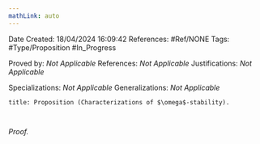 ```yaml
---
mathLink: auto
---
```


<div class="topSpace"></div>

Date Created: 18/04/2024 16:09:42
References: #Ref/NONE
Tags: #Type/Proposition #In_Progress

Proved by: <i>Not Applicable</i>
References: <i>Not Applicable</i>
Justifications: <i>Not Applicable</i>

Specializations: <i>Not Applicable</i>
Generalizations: <i>Not Applicable</i>

``` ad-Proposition
title: Proposition (Characterizations of $\omega$-stability).



```

<i>Proof.</i> 
